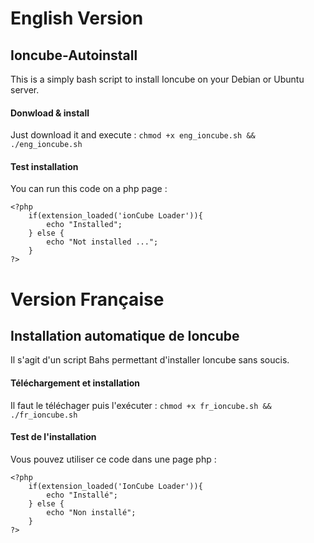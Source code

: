 English Version 
==================

## Ioncube-Autoinstall ##

This is a simply bash script to install Ioncube on your Debian or Ubuntu server.

#### Donwload & install ####

Just download it and execute :
`chmod +x eng_ioncube.sh && ./eng_ioncube.sh`

#### Test installation ####

You can run this code on a php page :
```
<?php
	if(extension_loaded('ionCube Loader')){
		echo "Installed";
	} else {
		echo "Not installed ...";
	}
?>
```

Version Française
====================

## Installation automatique de Ioncube ##

Il s'agit d'un script Bahs permettant d'installer Ioncube sans soucis.

#### Téléchargement et installation ####

Il faut le téléchager puis l'exécuter : 
`chmod +x fr_ioncube.sh && ./fr_ioncube.sh`

#### Test de l'installation ####
Vous pouvez utiliser ce code dans une page php : 

```
<?php
	if(extension_loaded('IonCube Loader')){
		echo "Installé";
	} else {
		echo "Non installé";
	}
?>
```

